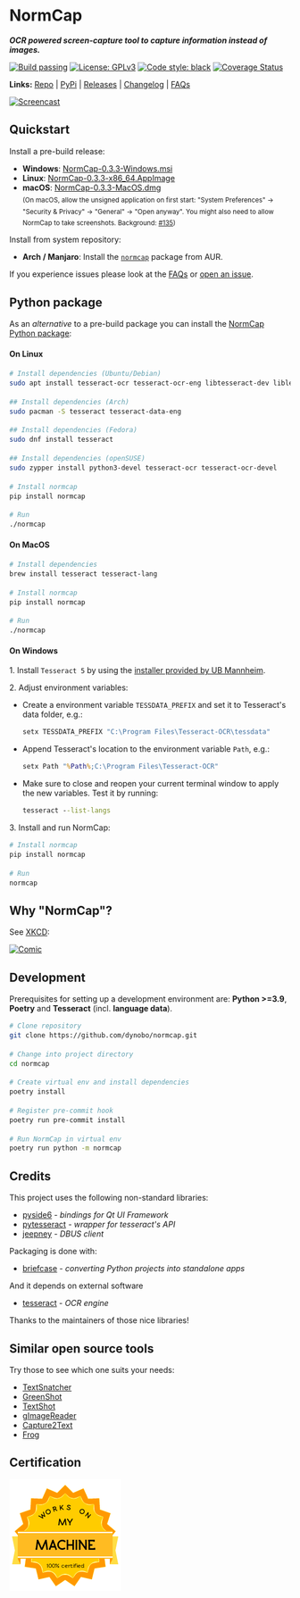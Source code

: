 <!-- markdownlint-disable MD013 MD026 MD033 -->

# NormCap

**_OCR powered screen-capture tool to capture information instead of images._**

[![Build passing](https://github.com/dynobo/normcap/workflows/Build/badge.svg)](https://github.com/dynobo/normcap/releases)
[![License: GPLv3](https://img.shields.io/badge/License-GPLv3-blue.svg)](https://www.gnu.org/licenses/gpl-3.0)
[![Code style: black](https://img.shields.io/badge/Code%20style-black-%23000000)](https://github.com/psf/black)
[![Coverage Status](https://coveralls.io/repos/github/dynobo/normcap/badge.svg)](https://coveralls.io/github/dynobo/normcap)

**Links:** [Repo](https://github.com/dynobo/normcap) |
[PyPi](https://pypi.org/project/normcap) |
[Releases](https://github.com/dynobo/normcap/releases) |
[Changelog](https://github.com/dynobo/normcap/blob/main/CHANGELOG.md) |
[FAQs](https://dynobo.github.io/normcap/#faqs)

[![Screencast](https://user-images.githubusercontent.com/11071876/123133596-3107d080-d450-11eb-8451-6dcebb7876ad.gif)](https://raw.githubusercontent.com/dynobo/normcap/main/assets/normcap.gif)

## Quickstart

Install a pre-build release:

- **Windows**:
  [NormCap-0.3.3-Windows.msi](https://github.com/dynobo/normcap/releases/download/v0.3.3/NormCap-0.3.3-Windows.msi)
- **Linux**:
  [NormCap-0.3.3-x86_64.AppImage](https://github.com/dynobo/normcap/releases/download/v0.3.3/NormCap-0.3.3-x86_64.AppImage)
- **macOS**:
  [NormCap-0.3.3-MacOS.dmg](https://github.com/dynobo/normcap/releases/download/v0.3.3/NormCap-0.3.3-MacOS.dmg)
  \
  <sub>(On macOS, allow the unsigned application on first start: "System Preferences"
  → "Security & Privacy" → "General" → "Open anyway". You might also need to allow
  NormCap to take screenshots. Background:
  [#135](https://github.com/dynobo/normcap/issues/135))</sub>

Install from system repository:

- **Arch / Manjaro**: Install the
  [`normcap`](https://aur.archlinux.org/packages/normcap) package from AUR.

If you experience issues please look at the
[FAQs](https://github.com/dynobo/normcap/blob/main/FAQ.md) or
[open an issue](https://github.com/dynobo/normcap/issues).

## Python package

As an _alternative_ to a pre-build package you can install the
[NormCap Python package](https://pypi.org/project/normcap/):

#### On Linux

```sh
# Install dependencies (Ubuntu/Debian)
sudo apt install tesseract-ocr tesseract-ocr-eng libtesseract-dev libleptonica-dev

## Install dependencies (Arch)
sudo pacman -S tesseract tesseract-data-eng

## Install dependencies (Fedora)
sudo dnf install tesseract

## Install dependencies (openSUSE)
sudo zypper install python3-devel tesseract-ocr tesseract-ocr-devel

# Install normcap
pip install normcap

# Run
./normcap
```

#### On MacOS

```sh
# Install dependencies
brew install tesseract tesseract-lang

# Install normcap
pip install normcap

# Run
./normcap
```

#### On Windows

1\. Install `Tesseract 5` by using the
[installer provided by UB Mannheim](https://github.com/UB-Mannheim/tesseract/wiki).

2\. Adjust environment variables:

- Create a environment variable `TESSDATA_PREFIX` and set it to Tesseract's data folder,
  e.g.:

  ```cmd
  setx TESSDATA_PREFIX "C:\Program Files\Tesseract-OCR\tessdata"
  ```

- Append Tesseract's location to the environment variable `Path`, e.g.:

  ```cmd
  setx Path "%Path%;C:\Program Files\Tesseract-OCR"
  ```

- Make sure to close and reopen your current terminal window to apply the new variables.
  Test it by running:

  ```cmd
  tesseract --list-langs
  ```

3\. Install and run NormCap:

```bash
# Install normcap
pip install normcap

# Run
normcap
```

## Why "NormCap"?

See [XKCD](https://xkcd.com):

[![Comic](https://imgs.xkcd.com/comics/norm_normal_file_format.png)](https://xkcd.com/2116/)

## Development

Prerequisites for setting up a development environment are: **Python >=3.9**, **Poetry**
and **Tesseract** (incl. **language data**).

```sh
# Clone repository
git clone https://github.com/dynobo/normcap.git

# Change into project directory
cd normcap

# Create virtual env and install dependencies
poetry install

# Register pre-commit hook
poetry run pre-commit install

# Run NormCap in virtual env
poetry run python -m normcap
```

## Credits

This project uses the following non-standard libraries:

- [pyside6](https://pypi.org/project/PySide6/) _- bindings for Qt UI Framework_
- [pytesseract](https://pypi.org/project/pytesseract/) _- wrapper for tesseract's API_
- [jeepney](https://pypi.org/project/jeepney/) _- DBUS client_

Packaging is done with:

- [briefcase](https://pypi.org/project/briefcase/) _- converting Python projects into_
  _standalone apps_

And it depends on external software

- [tesseract](https://github.com/tesseract-ocr/tesseract) - _OCR engine_

Thanks to the maintainers of those nice libraries!

## Similar open source tools

Try those to see which one suits your needs:

- [TextSnatcher](https://github.com/RajSolai/TextSnatcher)
- [GreenShot](https://getgreenshot.org/)
- [TextShot](https://github.com/ianzhao05/textshot)
- [gImageReader](https://github.com/manisandro/gImageReader)
- [Capture2Text](https://sourceforge.net/projects/capture2text)
- [Frog](https://github.com/TenderOwl/Frog)

## Certification

![WOMM](https://raw.githubusercontent.com/dynobo/lmdiag/master/badge.png)
